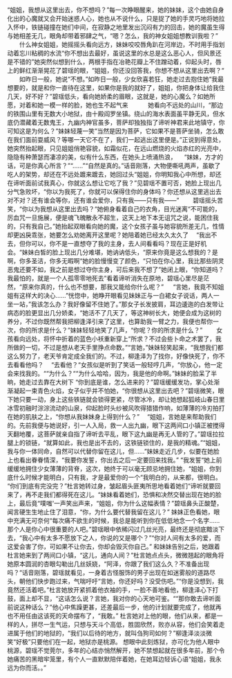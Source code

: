 　                                  
  “姐姐，我想从这里出去，你不想吗？”每一次睁眼醒来，她的妹妹，这个由她自身化出的心魔就又会开始迷惑人心，她也从不说什么，只是捉了她的手灵巧地将她拉入怀中，铁链碰撞在她们中间，在寂静之地里发出沉闷有力的回击，她的魔虽生得与她相差无几，眼角却带着邪肆之气，“嗯？怎么，我的神女姐姐想教训我啦？”
　　什么神女姐姐，她摇摇头看向远方，妹妹咬咬唇角趴在河岸边，不时用手指划动着忘川粘稠的水流“你不想出去最好，虽说这里的水总是这么恶心人，但风景还是不错的”她突然似想到什么，两根手指在冶艳花瓣上不住蹭动着，仰起头时，唇上的鲜红渐渐晃花了碧瑶的眼，“姐姐，你还没回答我，你想不想从这里出去啊？“
　　如昨日一般，她说“不想。”如昨日一般，少女欣喜若狂，她走过去抱住她“我最想要的，就是和你一直待在这里，如果你是我的就好了，姐姐，你把身体让给我住几天，好不好？”碧瑶低头，看向她娇柔的眉眼，这就是，她的心魔么？如她所愿，对着和她一模一样的脸，她也生不起气来　
　　她看向不远处的山川，“那边的铁围山里有无数大小地狱，由十殿阎罗坐镇。绕山的海水表面虽平静无风，但水底仍潜藏着无数鬼王，九幽内神官虽多，菩萨却独独指了谛听神君来此地镇守，你可知这是为何么？”妹妹轻蔑一笑”当然是因为菩萨，它如果不是菩萨坐骑，怎么敢在我们面前耍威风？等哪一天它不在了，我们一起逃出这里便是。”正说到得意处，她突然抬起眼，只见姐姐俏艳容貌，如霜似花，在远山燃烧的火焰赤红的光亮中，隐隐有种萧瑟而凄凉的美，似有什么东西，在她头上喷涌热浪，
　“妹妹，方才的话，可是你真心所言？”“……”“自然是真的。”话音刚落，大物便嘶吼两声，虽歇了吃人的架势，却还在不远处踱来踱去，她回过头“姐姐，你明知我心中所想，却还在谛听面前试我真心，你就这么想让它吃了我？”见碧瑶不置可否，她脸上现出几分气急败坏，“你以为我死了，你就可以保得住你的身体吗？你还想从这里逃出去对不对？还有谁会等你，还有谁会爱你，只有我——只有我——”
　　碧瑶摇头苦笑，“你以为我想从这里出去吗？“她俯身看着自己的衣角，目光迷离“不可能的，厉血咒一旦施展，便是魂飞魄散永不超生，这天上地下本无诅咒之说，能困住我的，只有我自己。”她抬起双眼看向她的魔，这个女孩子虽与她容貌所差无几，性情却更凶戾乖张，她要怎么劝她离开这里呢？她陪着她已经太久太久了
　“我出不去，但你可以，你不是一直想夺了我的主身，去人间看看吗？现在正是好机会。“妹妹白皙的脸上现出几分难堪，她讷讷低头，“原来你竟是这么想我的？是啊，你多圣洁，你多无暇啊“她的脸慢慢变了颜色，“只怕在你心里，我比那些阴灵恶鬼还要不如，我之前是想过夺你主身，可后来我不想了”她闭上眼，“你知道吗？我最怕的，就是一个人孤零零地死去”看着谛听消失在原地，碧瑶心里尽是茫然，“原来你真的，什么也不想要，那我又能给你什么呢？”
　 “言她，我竟不知姐姐有这样大的决心……”恍惚中，她睁开眼看见妹妹正与一白裙女子说话，两人一坐一站，”我该怎么办？我好像留不住她了。”那女子长发披肩，耳边逶迤的白发带让病态的脸更显出几分娇柔，“她活不了几天了，等这神树长大，她便会成为这树的养分，不过你既然帮我把柳逢泽引来了这里，也算助我一臂之力，我便也帮你一次，你的所求是什么？”妹妹轻轻地笑了几声，“你呢？你的所求是什么？”
　　女孩看向远处，将怀中折着的蓝色小袄重新穿上“所求？不过会些卜命之术罢了，我所做的一切，不过是想从老天手里挣点命数。”“言她，”妹妹轻笑起来，“我想我们都这么努力了，老天爷肯定成全我们的。不过，柳逢泽为了找你，好像快死了，你不去看看他吗？
　“去看他？“女孩似是听到了笑话一般轻哼几声，“你放心，他一定会来找我的。““为什么？““为什么哈哈，因为，我是他的命啊。”妹妹的脸呆了半晌，她走过去靠在大树下
  “你到底是谁，怎么进来的？”碧瑶缓缓发功，掌心处渐渐凝起一束青色火焰，女子似乎并不怕她，“你很想从这里出去吧？”碧瑶微笑，眼下她只要一动，身上这些铁链就会锁得更紧，尽管冰冷，却让她想起狐岐山春日里冰雪初融时淙淙流动的山泉，仰起脸时头纱被风吹得猎猎作响，如薄薄的冷刃拍打在她的肌肤之上，“你想从我妹妹身上得到什么？”
　“姐姐，言她是来帮助我们的。先前我便与她说好，引一人入局，救一人出九幽，眼下这两间口小镇正被搅得天翻地覆，这菩萨就亲自指了谛听去平乱，眼下这九幽是再无人管的了。”碧瑶拉拉腿上的锁链，“就算如此，我也是出不去的，这铁链锁住的，是我的精魂。”“姐姐，我与你一体同命，自然可以代替你留在这儿，但……”妹妹走近几步，似要在她脸上也看出眷眷情深，“我要你发誓，你出去之后一定要回来找我。”
 “我发誓“她上前缓缓地拥住少女薄薄的背脊，这次，她终于可以毫无顾忌地拥住她，“姐姐，你到底什么时候才能明白，只有我，才是最爱你的一个“我明白的，从来都，很明白。
“你们到底有完没完？”杜言她转过身，皱起眉头匪夷所思地看着她们“谛听就要回来了，再不走我们都得死在这儿。“妹妹看着她们，恐惧和决然交替出现在她的脸上，最后竟“噗嗤'一声笑出声来，“姐姐，你为什么这幅表情？”碧瑶鼻头正酸楚，闻言硬生生地止住了泪意，“你，为什么要代替我留在这儿？”
    妹妹正色看她，眼中充满无可奈何“每次痛不欲生的时候，我总是能听到你在低低地念一个名字……那个人是你心中很重要的人吧。”碧瑶眼中依稀闪过几丝光亮，最终还是彻底黯淡下去，“我心中有太多不愿放下之人，你说的又是哪个？”“你对人间有太多的爱，而这爱会害了你，可如果不让你去，你却会毁灭你自己。”
    和妹妹告别之后，她跟着杜言她来到了两间口小镇，“这儿，通向人间？”杜言她点点头，微微翘起的眼角将她原本圆润的杏眼勾勒出几丝妖娆，“阿泽，你跟了我们这么久？不准备出现吗？“话音刚落，碧瑶就看见，一身着古怪服饰的男子出现在如迷雾般的道路尽头，朝他们快步跑过来，气喘吁吁“言她，你还好吗？没受伤吧。”“你是没想到，我竟然还活着吧。”杜言她放开紧抓着他衣袖的手，一脸不善地看他，柳逢泽心下打鼓，面上却不显，“这话怎么说？言她，我对你的心天地可鉴。““那你敢去谛听面前说这种话么？”他心中焦躁更甚，还差最后一步，他的计划就要完成了，他就再也不用任由这该死的天命摆布了，“我敢。”
    杜言她对上他的眼，他们从来，都是一样的人，拼尽一生气运，只想与天斗个高低，胜固欣然，败亦从容，他们会笑着走进属于他们的地狱的，“我们以后待的地方，就叫刍狗司如何？”柳逢泽淡淡微笑“好极”只要他们在一起，地狱亦是桃源。
    想眼中此刻炼狱，亦可化为他人眼中桃源，碧瑶不觉莞尔，多年的心结亦悄然解开，她不禁想起就在很多年前，那个令她痛苦的黑暗牢笼里，有个人一直默默陪伴着她，在她耳边轻诉心语“姐姐，我永远为你而活。。”
　　  
